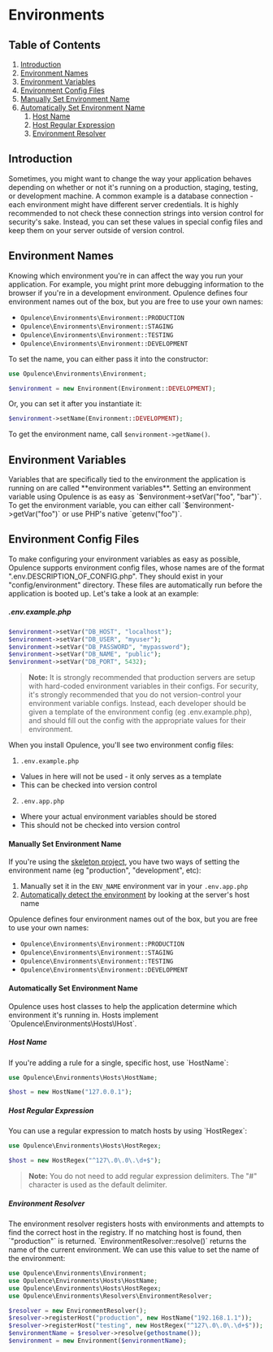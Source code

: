 # Environments

## Table of Contents
1. [Introduction](#introduction)
2. [Environment Names](#environment-names)
3. [Environment Variables](#environment-variables)
4. [Environment Config Files](#environment-config-files)
  1. [Manually Set Environment Name](#manually-set-environment-name)
  2. [Automatically Set Environment Name](#automatically-set-environment-name)
      1. [Host Name](#host-name)
      2. [Host Regular Expression](#host-regular-expression)
      3. [Environment Resolver](#environment-resolver)

<h2 id="introduction">Introduction</h2>
Sometimes, you might want to change the way your application behaves depending on whether or not it's running on a production, staging, testing, or development machine.  A common example is a database connection - each environment might have different server credentials.  It is highly recommended to not check these connection strings into version control for security's sake.  Instead, you can set these values in special config files and keep them on your server outside of version control.

<h2 id="environment-names">Environment Names</h2>
Knowing which environment you're in can affect the way you run your application.  For example, you might print more debugging information to the browser if you're in a development environment.  Opulence defines four environment names out of the box, but you are free to use your own names:

* `Opulence\Environments\Environment::PRODUCTION`
* `Opulence\Environments\Environment::STAGING`
* `Opulence\Environments\Environment::TESTING`
* `Opulence\Environments\Environment::DEVELOPMENT`

To set the name, you can either pass it into the constructor:

```php
use Opulence\Environments\Environment;

$environment = new Environment(Environment::DEVELOPMENT);
```

Or, you can set it after you instantiate it:

```php
$environment->setName(Environment::DEVELOPMENT);
```

To get the environment name, call `$environment->getName()`.

<h2 id="environment-variables">Environment Variables</h2>
Variables that are specifically tied to the environment the application is running on are called **environment variables**.  Setting an environment variable using Opulence is as easy as `$environment->setVar("foo", "bar")`.  To get the environment variable, you can either call `$environment->getVar("foo")` or use PHP's native `getenv("foo")`.

<h2 id="environment-config-files">Environment Config Files</h2>
To make configuring your environment variables as easy as possible, Opulence supports environment config files, whose names are of the format ".env.DESCRIPTION_OF_CONFIG.php".  They should exist in your "config/environment" directory.  These files are automatically run before the application is booted up.  Let's take a look at an example:
 
##### .env.example.php
```php
$environment->setVar("DB_HOST", "localhost");
$environment->setVar("DB_USER", "myuser");
$environment->setVar("DB_PASSWORD", "mypassword");
$environment->setVar("DB_NAME", "public");
$environment->setVar("DB_PORT", 5432);
```

> **Note:** It is strongly recommended that production servers are setup with hard-coded environment variables in their configs.  For security, it's strongly recommended that you do not version-control your environment variable configs.  Instead, each developer should be given a template of the environment config (eg .env.example.php), and should fill out the config with the appropriate values for their environment.

When you install Opulence, you'll see two environment config files:

1. `.env.example.php`
  * Values in here will not be used - it only serves as a template
  * This can be checked into version control
2. `.env.app.php`
  * Where your actual environment variables should be stored
  * This should not be checked into version control

<h4 id="manually-set-environment-name">Manually Set Environment Name</h4>
If you're using the <a href="https://github.com/opulencephp/Project" target="_blank">skeleton project</a>, you have two ways of setting the environment name (eg "production", "development", etc):

1. Manually set it in the `ENV_NAME` environment var in your `.env.app.php`
2. [Automatically detect the environment](#automatic-environment-detection) by looking at the server's host name

Opulence defines four environment names out of the box, but you are free to use your own names:

* `Opulence\Environments\Environment::PRODUCTION`
* `Opulence\Environments\Environment::STAGING`
* `Opulence\Environments\Environment::TESTING`
* `Opulence\Environments\Environment::DEVELOPMENT`

<h4 id="automatically-set-environment-name">Automatically Set Environment Name</h4>
Opulence uses host classes to help the application determine which environment it's running in.  Hosts implement `Opulence\Environments\Hosts\IHost`.

<h5 id="host-name">Host Name</h5>
If you're adding a rule for a single, specific host, use `HostName`:

```php
use Opulence\Environments\Hosts\HostName;

$host = new HostName("127.0.0.1");
```

<h5 id="host-regular-expression">Host Regular Expression</h5>
You can use a regular expression to match hosts by using `HostRegex`:

```php
use Opulence\Environments\Hosts\HostRegex;

$host = new HostRegex("^127\.0\.0\.\d+$");
```

> **Note:** You do not need to add regular expression delimiters.  The "#" character is used as the default delimiter.

<h5 id="environment-resolver">Environment Resolver</h5>
The environment resolver registers hosts with environments and attempts to find the correct host in the registry.  If no matching host is found, then `"production"` is returned.  `EnvironmentResolver::resolve()` returns the name of the current environment.  We can use this value to set the name of the environment:

```php
use Opulence\Environments\Environment;
use Opulence\Environments\Hosts\HostName;
use Opulence\Environments\Hosts\HostRegex;
use Opulence\Environments\Resolvers\EnvironmentResolver;

$resolver = new EnvironmentResolver();
$resolver->registerHost("production", new HostName("192.168.1.1"));
$resolver->registerHost("testing", new HostRegex("^127\.0\.0\.\d+$"));
$environmentName = $resolver->resolve(gethostname());
$environment = new Environment($environmentName);
```